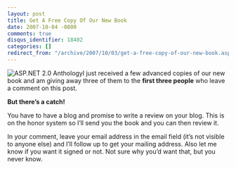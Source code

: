 ```yaml
---
layout: post
title: Get A Free Copy Of Our New Book
date: 2007-10-04 -0800
comments: true
disqus_identifier: 18402
categories: []
redirect_from: "/archive/2007/10/03/get-a-free-copy-of-our-new-book.aspx/"
---
```


![ASP.NET 2.0
Anthology](https://haacked.com/images/haacked_com/WindowsLiveWriter/BuyOurBookAndBecomeAnASP.NETBadAss_12E22/41XDcuGaQrL._AA240_.jpg)I
just received a few advanced copies of our new book and am giving away
three of them to the **first three people** who leave a comment on this
post.

**But there’s a catch!**

You have to have a blog and promise to write a review on your blog. This
is on the honor system so I’ll send you the book and you can then review
it.

In your comment, leave your email address in the email field (it’s not
visible to anyone else) and I’ll follow up to get your mailing address.
Also let me know if you want it signed or not. Not sure why you’d want
that, but you never know.

